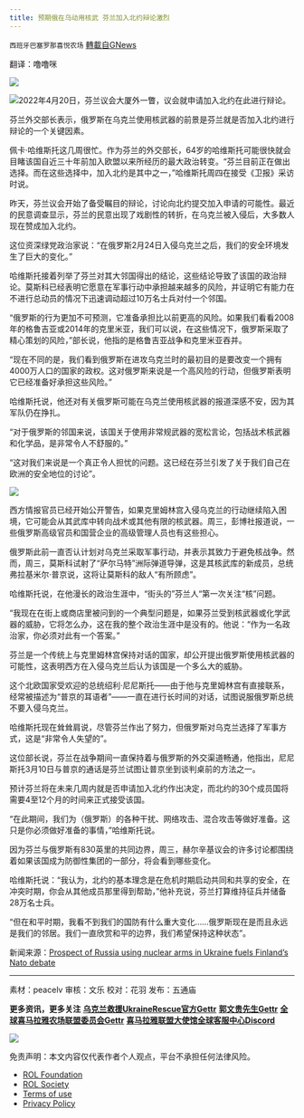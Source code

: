```yaml
---
title: 预期俄在乌动用核武 芬兰加入北约辩论激烈
---
```

`西班牙巴塞罗那喜悦农场` [轉載自GNews](https://gnews.org/zh-hans/2397079/)

翻译：噜噜咪
 
![](https://assets.gnews.org/wp-content/uploads/2022/04/xin_png.001-9.jpg)

![](https://assets.gnews.org/wp-content/uploads/2022/04/1-500.jpg)2022年4月20日，芬兰议会大厦外一瞥，议会就申请加入北约在此进行辩论。
 
芬兰外交部长表示，俄罗斯在乌克兰使用核武器的前景是芬兰就是否加入北约进行辩论的一个关键因素。
 
佩卡·哈维斯托这几周很忙。作为芬兰的外交部长，64岁的哈维斯托可能很快就会目睹该国自近三十年前加入欧盟以来所经历的最大政治转变。“芬兰目前正在做出选择。而在这些选择中，加入北约是其中之一，”哈维斯托周四在接受《卫报》采访时说。
 
昨天，芬兰议会开始了备受瞩目的辩论，讨论向北约提交加入申请的可能性。最近的民意调查显示，芬兰的民意出现了戏剧性的转折，在乌克兰被入侵后，大多数人现在赞成加入北约。
 
这位资深绿党政治家说：“在俄罗斯2月24日入侵乌克兰之后，我们的安全环境发生了巨大的变化。”
 
哈维斯托接着列举了芬兰对其大邻国得出的结论，这些结论导致了该国的政治辩论。莫斯科已经表明它愿意在军事行动中承担越来越多的风险，并证明它有能力在不进行总动员的情况下迅速调动超过10万名士兵对付一个邻国。
 
“俄罗斯的行为更加不可预测，它准备承担比以前更高的风险。如果我们看看2008年的格鲁吉亚或2014年的克里米亚，我们可以说，在这些情况下，俄罗斯采取了精心策划的风险，”部长说，他指的是格鲁吉亚战争和克里米亚吞并。
 
“现在不同的是，我们看到俄罗斯在进攻乌克兰时的最初目的是要改变一个拥有4000万人口的国家的政权。这对俄罗斯来说是一个高风险的行动，但俄罗斯表明它已经准备好承担这些风险。”
 
哈维斯托说，他还对有关俄罗斯可能在乌克兰使用核武器的报道深感不安，因为其军队仍在挣扎。
 
“对于俄罗斯的邻国来说，该国关于使用非常规武器的宽松言论，包括战术核武器和化学品，是非常令人不舒服的。”
 
“这对我们来说是一个真正令人担忧的问题。这已经在芬兰引发了关于我们自己在欧洲的安全地位的讨论”。
 
![](https://assets.gnews.org/wp-content/uploads/2022/04/2-136.png)
 
西方情报官员已经开始公开警告，如果克里姆林宫入侵乌克兰的行动继续陷入困境，它可能会从其武库中转向战术或其他有限的核武器。周三，彭博社报道说，一些俄罗斯高级官员和国营企业的高级管理人员也有这些担心。
 
俄罗斯此前一直否认计划对乌克兰采取军事行动，并表示其致力于避免核战争。然而，周三，莫斯科试射了“萨尔马特”洲际弹道导弹，这是其核武库的新成员，总统弗拉基米尔·普京说，这将让莫斯科的敌人“有所顾虑”。
 
哈维斯托说，在他漫长的政治生涯中，“街头的”芬兰人“第一次关注“核”问题。
 
“我现在在街上或商店里被问到的一个典型问题是，如果芬兰受到核武器或化学武器的威胁，它将怎么办，这在我的整个政治生涯中是没有的。他说：“作为一名政治家，你必须对此有一个答案。”
 
芬兰是一个传统上与克里姆林宫保持对话的国家，却公开提出俄罗斯使用核武器的可能性，这表明西方在入侵乌克兰后认为该国是一个多么大的威胁。
 
这个北欧国家受欢迎的总统绍利·尼尼斯托——由于他与克里姆林宫有直接联系，经常被描述为“普京的耳语者”——一直在进行长时间的对话，试图说服俄罗斯总统不要入侵乌克兰。
 
哈维斯托现在耸耸肩说，尽管芬兰作出了努力，但俄罗斯对乌克兰选择了军事方式，这是“非常令人失望的”。
 
这位部长说，芬兰在战争期间一直保持着与俄罗斯的外交渠道畅通，他指出，尼尼斯托3月10日与普京的通话是芬兰试图让普京坐到谈判桌前的方法之一。
 
预计芬兰将在未来几周内就是否申请加入北约作出决定，而北约的30个成员国将需要4至12个月的时间来正式接受该国。
 
“在此期间，我们为（俄罗斯）的各种干扰、网络攻击、混合攻击等做好准备。这只是你必须做好准备的事情，”哈维斯托说。
 
因为芬兰与俄罗斯有830英里的共同边界，周三，赫尔辛基议会的许多讨论都围绕着如果该国成为防御性集团的一部分，将会看到哪些变化。
 
哈维斯托说：“我认为，北约的基本理念是在危机时期启动共同和共享的安全，在冲突时期，你会从其他成员那里得到帮助，”他补充说，芬兰打算维持征兵并储备28万名士兵。
 
“但在和平时期，我看不到我们的国防有什么重大变化……俄罗斯现在是而且永远是我们的邻居。我们一直欣赏和平的边界，我们希望保持这种状态”。
 
新闻来源：[Prospect of Russia using nuclear arms in Ukraine fuels Finland’s Nato debate](https://www.theguardian.com/world/2022/apr/21/russia-nuclear-weapons-fuels-finland-nato-debate)
 
* * *
 
素材：peacelv
审核：文乐
校对：花羽
发布：五通庙
 
**更多资讯，更多关注**
[**乌克兰救援UkraineRescue官方Gettr**](https://gettr.com/user/ukrainerescue)
**[郭文贵先生Gettr](https://gettr.com/user/miles)**
[**全球喜马拉雅农场联盟委员会Gettr**](https://gettr.com/user/GlobalAlliance)
**[喜马拉雅联盟大使馆全球客服中心Discord](https://discord.gg/zv8j42srdN)**
 
![](https://assets.gnews.org/wp-content/uploads/2022/04/xixi.jpeg)

免责声明：本文内容仅代表作者个人观点，平台不承担任何法律风险。
  
- [ROL Foundation](https://rolfoundation.org/)
- [ROL Society](https://rolsociety.org/)
- [Terms of use](https://gnews.org/terms-of-use-3/)
- [Privacy Policy](https://gnews.org/privacy-policy/)
